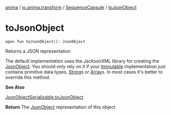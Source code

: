 [anima](../../index.md) / [io.anima.transform](../index.md) / [SequenceCapsule](index.md) / [toJsonObject](./to-json-object.md)

# toJsonObject

`open fun toJsonObject(): JsonObject`

Returns a JSON representation

The default implementation uses the JacksonXML library for creating the [JsonObject](#).
You should only rely on it if your [Immutable](../-immutable/index.md) implementation just contains primitive data types,
[String](https://kotlinlang.org/api/latest/jvm/stdlib/kotlin/-string/index.html)s or [Array](https://kotlinlang.org/api/latest/jvm/stdlib/kotlin/-array/index.html)s. In most cases it's better to override this method.

**See Also**

[JsonObjectSerializable.toJsonObject](../../io.anima/-json-object-serializable/to-json-object.md)

**Return**
The [JsonObject](#) representation of this object

